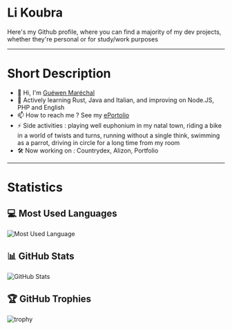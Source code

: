 # Li Koubra
Here's my Github profile, where you can find a majority of my dev projects, whether they're personal or for study/work purposes

---

# Short Description
- 👋 Hi, I'm [Guéwen Maréchal](https://github.com/marechalg/)
- 🌱 Actively learning Rust, Java and Italian, and improving on Node.JS, PHP and English
- 📫 How to reach me ? See my [ePortolio](http://www.guewen-marechal.ovh:8080/)
- ⚡ Side activities : playing well euphonium in my natal town, riding a bike in a world of twists and turns, running without a single think, swimming as a parrot, driving in circle for a long time from my room
- 🛠️ Now working on : Countrydex, Alizon, Portfolio
  
---

# Statistics
## 💻 Most Used Languages
![Most Used Language](https://github-readme-stats.vercel.app/api/top-langs/?username=marechalg&show_icons=true&theme=monokai)
## 📊 GitHub Stats
![GitHub Stats](https://github-readme-stats.vercel.app/api?username=marechalg&show_icons=true&theme=monokai)
## 🏆 GitHub Trophies
![trophy](https://github-profile-trophy.vercel.app/?username=marechalg&theme=monokai&no-frame=true&row=1&column=7)
